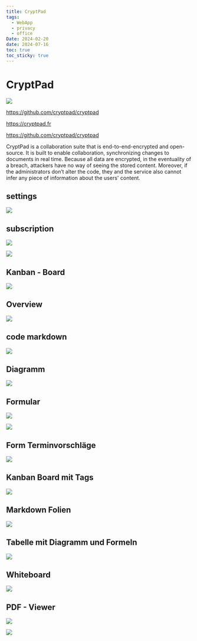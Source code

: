 ```yaml
---
title: CryptPad
tags:
  - WebApp
  - privacy
  - office
Date: 2024-02-20
date: 2024-07-16
toc: true
toc_sticky: true
---
```

#  CryptPad

![](../_asset/2024-02-20-CryptPad_image_1.jpg)

<https://github.com/cryptpad/cryptpad>

<https://cryptpad.fr>

<https://github.com/cryptpad/cryptpad>

CryptPad is a collaboration suite that is end-to-end-encrypted and open-source. It is built to enable collaboration, synchronizing changes to documents in real time. Because all data are encrypted, in the eventuality of a breach, attackers have no way of seeing the stored content. Moreover, if the administrators don’t alter the code, they and the service also cannot infer any piece of information about the users' content.

## settings

![](../_asset/2024-02-20-CryptPad_image_2.jpg)

## subscription 

![](../_asset/2024-02-20-CryptPad_image_3.jpg)


![](../_asset/2024-02-20-CryptPad_image_4.jpg)

## Kanban - Board 


 ![](../_asset/2024-02-20-CryptPad_image_5.jpg)
## Overview

![](../_asset/2024-02-20-CryptPad_image_6.jpg)

## code markdown

![](../_asset/2024-02-20-CryptPad_image_7.jpg)

## Diagramm

![](../_asset/2024-02-20-CryptPad_image_8.jpg)

## Formular 

![](../_asset/2024-02-20-CryptPad_image_9.jpg)

![](../_asset/2024-02-20-CryptPad_image_10.jpg)
## Form Terminvorschläge 

![](../_asset/2024-02-20-CryptPad_image_11.jpg)


## Kanban Board mit Tags 

![](../_asset/2024-02-20-CryptPad_image_12.jpg)


## Markdown Folien 

![](../_asset/2024-02-20-CryptPad_image_13.jpg)


## Tabelle mit Diagramm und Formeln

![](../_asset/2024-02-20-CryptPad_image_14.jpg)

## Whiteboard 

![](../_asset/2024-02-20-CryptPad_image_15.jpg)

## PDF  - Viewer 

![](../_asset/2024-02-20-CryptPad_image_16.jpg)



![](../_asset/2024-02-20-CryptPad_image_17.jpg)